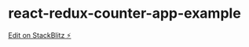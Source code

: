 # react-redux-counter-app-example

[Edit on StackBlitz ⚡️](https://stackblitz.com/edit/react-redux-counter-example-1-z2umiz)